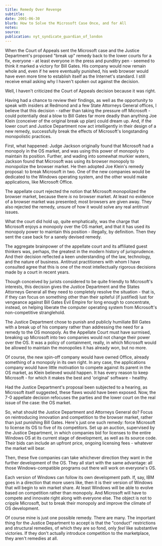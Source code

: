 ```yaml
---
title: Remedy Over Revenge
subtitle:
date: 2001-06-30
blurb: How to Solve the Microsoft Case Once, and for All
notes:
source:
publication: nyt_syndicate_guardian_of_london
---
```


When the Court of Appeals sent the Microsoft case and the Justice Department's proposed "break up" remedy back to the lower courts for a fix, everyone - at least everyone in the press and punditry pen - seemed to think it marked a victory for Bill Gates. His company would now remain whole and, even if he were eventually punished, his web browser would have even more time to establish itself as the Internet's standard. I still receive email asking why I haven't spoken out against the decision.

Well, I haven't criticized the Court of Appeals decision because it was right.

Having had a chance to review their findings, as well as the opportunity to speak with insiders at Redmond and a few State Attorneys General offices, I believe that this decision - rather than taking the pressure off Microsoft - could potentially deal a blow to Bill Gates far more deadly than anything Joe Klein (conceiver of the original break up plan) could dream up. And, if the lower court and Justice Department now act intelligently in their design of a new remedy, successfully break the effects of Microsoft's longstanding monopolistic practices.

First, what happened: Judge Jackson originally found that Microsoft had a monopoly in the OS market, and was using this power of monopoly to maintain its position. Further, and wading into somewhat murkier waters, Jackson found that Microsoft was using its browser monopoly to monopolize the browser market. He then adopted Joe Klein's remedy proposal: to break Microsoft in two. One of the new companies would be dedicated to the Windows operating system, and the other would make applications, like Microsoft Office.

The appellate court rejected the notion that Microsoft monopolized the browser market, because there _is_ no browser market. At least no evidence of a browser market was presented; most browsers are given away. They also rejected the remedy, unsure of how it would solve any real antitrust issues.

What the court did hold up, quite emphatically, was the charge that Microsoft enjoys a monopoly over the OS market, and that it has used its monopoly power to maintain this position - illegally, by definition. Then they sent the case back for a sanely devised remedy.

The aggregate brainpower of the appellate court and its affiliated guest thinkers was, perhaps, the greatest in the modern history of jurisprudence. And their decision reflected a keen understanding of the law, technology, and the nature of business. Antitrust practitioners with whom I have consulted agree that this is one of the most intellectually rigorous decisions made by a court in recent years.

Though conceived by jurists considered to be quite friendly to Microsoft's interests, this decision gives the Justice Department and the States Attorneys General all they need to completely resolve the situation - that is, if they can focus on something other than their spiteful (if justified) lust for vengeance against Bill Gates Evil Empire for long enough to concentrate, instead, on helping liberate the computer operating system from Microsoft's non-competitive stranglehold.

The Justice Department chose to punish and publicly humiliate Bill Gates with a break up of his company rather than addressing the need for a remedy to the OS monopoly. As the Appellate Court must have surmised, breaking up Microsoft into two companies would not change their power over the OS. It was a policy of containment, really, in which Microsoft would be allowed to maintain the monopolies it has already won, but no more.

Of course, the new spin-off company would have owned Office, already something of a monopoly in its own right. In any case, the applications company would have little motivation to compete against its parent in the OS market, as Klein believed would happen. It has every reason to keep Microsoft - for which it makes the best and 'original' software - healthy.

Had the Justice Department's proposal been subjected to a hearing, as Microsoft itself suggested, these flaws would have been exposed. Now, the 7-0 appellate decision refocuses the parties and the lower court on the real issue of the case: the OS market.

So, what should the Justice Department and Attorneys General do? Focus on reintroducing innovation and competition to the browser market, rather than just punishing Bill Gates. Here's just one such remedy: force Microsoft to license its OS to five of its competitors. Set up an auction, supervised by the Justice Department, in which companies bid for licenses to the entire Windows OS at its current stage of development, as well as its source code. Their bids can include an upfront price, ongoing licensing fees - whatever the market will bear.

Then, these five companies can take whichever direction they want in the further development of the OS. They all start with the same advantage: all those Windows-compatible programs out there will work on everyone's OS.

Each version of Windows can follow its own development path. If, say, IBM goes in a direction that more users like, then it is their version of Windows that will begin to win market share. At least Windows will be able to evolve based on competition rather than monopoly. And Microsoft will have to compete and innovate right along with everyone else. The object is not to cripple Microsoft, but to break their monopoly and improve the climate of OS development.

Of course mine is just one possible remedy. There are many. The important thing for the Justice Department to accept is that the "conduct" restrictions and structural remedies, of which they are so fond, only _feel_ like substantive victories. If they don't actually introduce competition to the marketplace, they aren't remedies at all.
